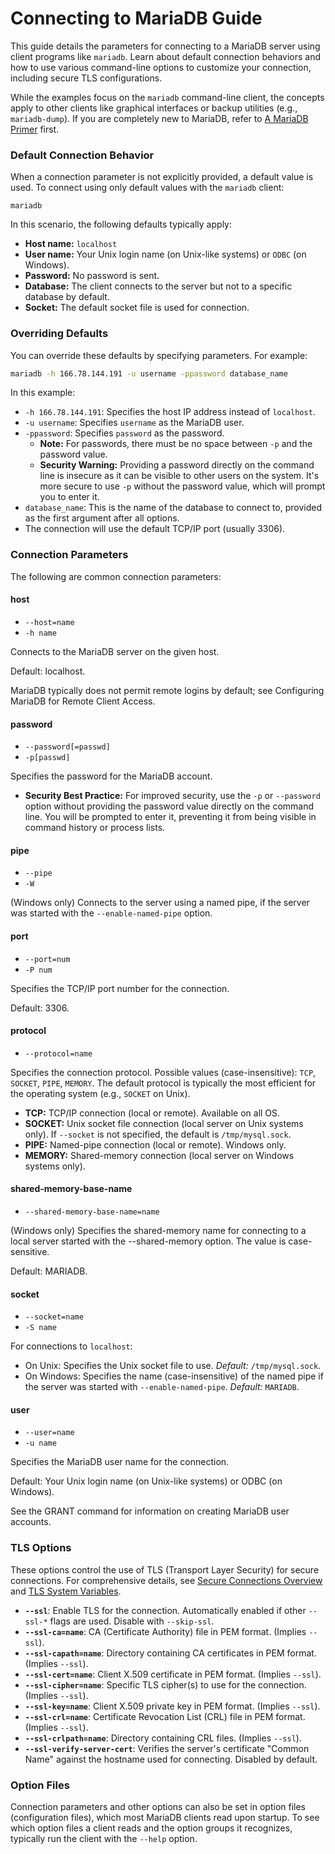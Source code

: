 # Connecting to MariaDB Guide

This guide details the parameters for connecting to a MariaDB server using client programs like `mariadb`. Learn about default connection behaviors and how to use various command-line options to customize your connection, including secure TLS configurations.

While the examples focus on the `mariadb` command-line client, the concepts apply to other clients like graphical interfaces or backup utilities (e.g., `mariadb-dump`). If you are completely new to MariaDB, refer to [A MariaDB Primer](mariadb-usage-guide.md) first.

### Default Connection Behavior

When a connection parameter is not explicitly provided, a default value is used. To connect using only default values with the `mariadb` client:

```
mariadb
```

In this scenario, the following defaults typically apply:

* **Host name:** `localhost`
* **User name:** Your Unix login name (on Unix-like systems) or `ODBC` (on Windows).
* **Password:** No password is sent.
* **Database:** The client connects to the server but not to a specific database by default.
* **Socket:** The default socket file is used for connection.

### Overriding Defaults

You can override these defaults by specifying parameters. For example:

```bash
mariadb -h 166.78.144.191 -u username -ppassword database_name
```

In this example:

* `-h 166.78.144.191`: Specifies the host IP address instead of `localhost`.
* `-u username`: Specifies `username` as the MariaDB user.
* `-ppassword`: Specifies `password` as the password.
  * **Note:** For passwords, there must be no space between `-p` and the password value.
  * **Security Warning:** Providing a password directly on the command line is insecure as it can be visible to other users on the system. It's more secure to use `-p` without the password value, which will prompt you to enter it.
* `database_name`: This is the name of the database to connect to, provided as the first argument after all options.
* The connection will use the default TCP/IP port (usually 3306).

### Connection Parameters

The following are common connection parameters:

#### host

* `--host=name`
* `-h name`

Connects to the MariaDB server on the given host.

Default: localhost.

MariaDB typically does not permit remote logins by default; see Configuring MariaDB for Remote Client Access.

#### password

* `--password[=passwd]`
* `-p[passwd]`

Specifies the password for the MariaDB account.

* **Security Best Practice:** For improved security, use the `-p` or `--password` option without providing the password value directly on the command line. You will be prompted to enter it, preventing it from being visible in command history or process lists.

#### pipe

* `--pipe`
* `-W`

(Windows only) Connects to the server using a named pipe, if the server was started with the `--enable-named-pipe` option.

#### port

* `--port=num`
* `-P num`

Specifies the TCP/IP port number for the connection.

Default: 3306.

#### protocol

* `--protocol=name`

Specifies the connection protocol. Possible values (case-insensitive): `TCP`, `SOCKET`, `PIPE`, `MEMORY`. The default protocol is typically the most efficient for the operating system (e.g., `SOCKET` on Unix).

* **TCP:** TCP/IP connection (local or remote). Available on all OS.
* **SOCKET:** Unix socket file connection (local server on Unix systems only). If `--socket` is not specified, the default is `/tmp/mysql.sock`.
* **PIPE:** Named-pipe connection (local or remote). Windows only.
* **MEMORY:** Shared-memory connection (local server on Windows systems only).

#### shared-memory-base-name

* `--shared-memory-base-name=name`

(Windows only) Specifies the shared-memory name for connecting to a local server started with the --shared-memory option. The value is case-sensitive.

Default: MARIADB.

#### socket

* `--socket=name`
* `-S name`

For connections to `localhost`:

* On Unix: Specifies the Unix socket file to use. _Default:_ `/tmp/mysql.sock`.
* On Windows: Specifies the name (case-insensitive) of the named pipe if the server was started with `--enable-named-pipe`. _Default:_ `MARIADB`.

#### user

* `--user=name`
* `-u name`

Specifies the MariaDB user name for the connection.

Default: Your Unix login name (on Unix-like systems) or ODBC (on Windows).

See the GRANT command for information on creating MariaDB user accounts.

### TLS Options

These options control the use of TLS (Transport Layer Security) for secure connections. For comprehensive details, see [Secure Connections Overview](../security/securing-mariadb/securing-mariadb-encryption/data-in-transit-encryption/secure-connections-overview.md) and [TLS System Variables](../security/securing-mariadb/securing-mariadb-encryption/data-in-transit-encryption/ssltls-system-variables.md).

* **`--ssl`**: Enable TLS for the connection. Automatically enabled if other `--ssl-*` flags are used. Disable with `--skip-ssl`.
* **`--ssl-ca=name`**: CA (Certificate Authority) file in PEM format. (Implies `--ssl`).
* **`--ssl-capath=name`**: Directory containing CA certificates in PEM format. (Implies `--ssl`).
* **`--ssl-cert=name`**: Client X.509 certificate in PEM format. (Implies `--ssl`).
* **`--ssl-cipher=name`**: Specific TLS cipher(s) to use for the connection. (Implies `--ssl`).
* **`--ssl-key=name`**: Client X.509 private key in PEM format. (Implies `--ssl`).
* **`--ssl-crl=name`**: Certificate Revocation List (CRL) file in PEM format. (Implies `--ssl`).
* **`--ssl-crlpath=name`**: Directory containing CRL files. (Implies `--ssl`).
* **`--ssl-verify-server-cert`**: Verifies the server's certificate "Common Name" against the hostname used for connecting. Disabled by default.

### Option Files

Connection parameters and other options can also be set in option files (configuration files), which most MariaDB clients read upon startup. To see which option files a client reads and the option groups it recognizes, typically run the client with the `--help` option.
